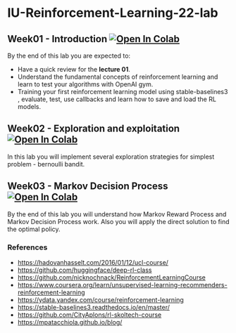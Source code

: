 # IU-Reinforcement-Learning-22-lab

## Week01 - Introduction [![Open In Colab](https://colab.research.google.com/assets/colab-badge.svg)](https://colab.research.google.com/drive/1zDJJXJnqGhrO90KshPkGmZeW7K0Nt_Nd?usp=sharing)

By the end of this lab you are expected to:

- Have a quick review for the **lecture 01**.
- Understand the fundamental concepts of reinforcement learning and learn to test your algorithms with OpenAI gym.
- Training your first reinforcement learning model using stable-baselines3 , evaluate, test, use callbacks and learn how to save and load the RL models.

## Week02 - Exploration and exploitation [![Open In Colab](https://colab.research.google.com/assets/colab-badge.svg)](https://colab.research.google.com/drive/1RorA11Fxjy27GPWzXDjQTecJzdPf9Rub?usp=sharing)
In this lab you will implement several exploration strategies for simplest problem - bernoulli bandit.

## Week03 - Markov Decision Process [![Open In Colab](https://colab.research.google.com/assets/colab-badge.svg)](https://colab.research.google.com/drive/14WoNN2awvPJfzJQmEB-xVMv8oDy-TJeA?usp=sharing)

By the end of this lab you will understand how Markov Reward Process and Markov Decision Process work. Also you will apply the direct solution to find the optimal policy.



### References

* https://hadovanhasselt.com/2016/01/12/ucl-course/
* https://github.com/huggingface/deep-rl-class
* https://github.com/nicknochnack/ReinforcementLearningCourse
* https://www.coursera.org/learn/unsupervised-learning-recommenders-reinforcement-learning
* https://ydata.yandex.com/course/reinforcement-learning
* https://stable-baselines3.readthedocs.io/en/master/
* https://github.com/CityAplons/rl-skoltech-course
* https://mpatacchiola.github.io/blog/
